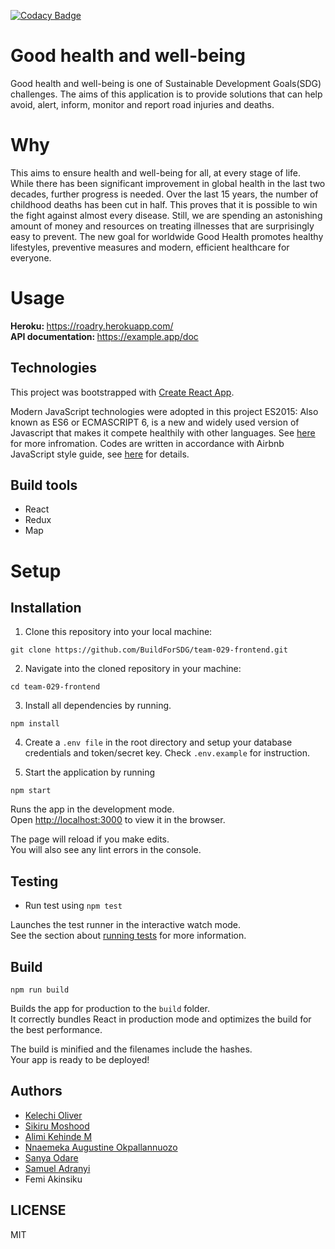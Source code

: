 
[![Codacy Badge](https://api.codacy.com/project/badge/Grade/f9d695bafaec4e4d980d571bb5932bfb)](https://app.codacy.com/gh/BuildForSDG/team-029-frontend?utm_source=github.com&utm_medium=referral&utm_content=BuildForSDG/team-029-frontend&utm_campaign=Badge_Grade_Settings)
# Good health and well-being
Good health and well-being is one of Sustainable Development Goals(SDG) challenges. The aims of this application is to provide solutions that can help avoid, alert, inform, monitor and report road injuries and deaths.

# Why
This aims to ensure health and well-being for all, at every stage of life. While there has been significant improvement in global health in the last two decades, further progress is needed. Over the last 15 years, the number of childhood deaths has been cut in half. This proves that it is possible to win the fight against almost every disease. Still, we are spending an astonishing amount of money and resources on treating illnesses that are surprisingly easy to prevent. The new goal for worldwide Good Health promotes healthy lifestyles, preventive measures and modern, efficient healthcare for everyone.

# Usage
<b> Heroku: </b> https://roadry.herokuapp.com/
<br/><b> API documentation: </b> https://example.app/doc

## Technologies

This project was bootstrapped with [Create React App](https://github.com/facebook/create-react-app).

Modern JavaScript technologies were adopted in this project
ES2015: Also known as ES6 or ECMASCRIPT 6, is a new and widely used version of Javascript
that makes it compete healthily with other languages. See [here](https://en.wikipedia.org/wiki/ECMAScript) for more infromation.
Codes are written in accordance with Airbnb JavaScript style guide, see [here](https://github.com/airbnb/javascript) for details.

## Build tools
- React
- Redux
- Map

# Setup

## Installation

1. Clone this repository into your local machine:
```
git clone https://github.com/BuildForSDG/team-029-frontend.git
```
2. Navigate into the cloned repository in your machine:
```
cd team-029-frontend
```
3. Install all dependencies by running.
```
npm install
```

4. Create a `.env file` in the root directory and setup your database credentials and token/secret key. Check `.env.example` for instruction.

5. Start the application by running
```
npm start
```
Runs the app in the development mode.<br />
Open [http://localhost:3000](http://localhost:3000) to view it in the browser.

The page will reload if you make edits.<br />
You will also see any lint errors in the console.

## Testing
- Run test using `npm test`  

Launches the test runner in the interactive watch mode.<br />
See the section about [running tests](https://facebook.github.io/create-react-app/docs/running-tests) for more information.

## Build

 `npm run build`

Builds the app for production to the `build` folder.<br />
It correctly bundles React in production mode and optimizes the build for the best performance.

The build is minified and the filenames include the hashes.<br />
Your app is ready to be deployed!


## Authors
- [Kelechi Oliver](https://github.com/Oliver-ke)
- [Sikiru Moshood](https://github.com/sikiru-moshood)
- [Alimi Kehinde M](https://github.com/marusoft)
- [Nnaemeka Augustine Okpallannuozo](https://github.com/MekkyMayata)
- [Sanya Odare]()
- [Samuel Adranyi](https://github.com/sadranyi)
- Femi Akinsiku

## LICENSE
MIT

